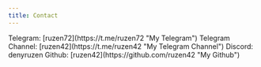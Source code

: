 ```yaml
---
title: Contact
---
```

<div class="content" font-size="15px">
    Telegram: [ruzen72](https://t.me/ruzen72 "My Telegram")
    Telegram Channel: [ruzen42](https://t.me/ruzen42 "My Telegram Channel")    
    Discord: denyruzen
    Github: [ruzen42](https://github.com/ruzen42 "My Github")
</div>
